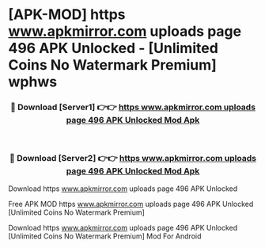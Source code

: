 # [APK-MOD] https   www.apkmirror.com uploads page 496 APK Unlocked - [Unlimited Coins No Watermark Premium] wphws



<div align="center">
<h3>🔴 Download [Server1] 👉👉 <a href="https://momento.my/?title=https___www.apkmirror.com_uploads_page_496_APK_Unlocked">https   www.apkmirror.com uploads page 496 APK Unlocked Mod Apk</a></h3><br>

<h3>🔴 Download [Server2] 👉👉 <a href="https://momento.my/?title=https___www.apkmirror.com_uploads_page_496_APK_Unlocked">https   www.apkmirror.com uploads page 496 APK Unlocked Mod Apk</a></h3>
</div>



Download https   www.apkmirror.com uploads page 496 APK Unlocked 

Free APK MOD https   www.apkmirror.com uploads page 496 APK Unlocked [Unlimited Coins No Watermark Premium]

Download https   www.apkmirror.com uploads page 496 APK Unlocked [Unlimited Coins No Watermark Premium] Mod For Android
